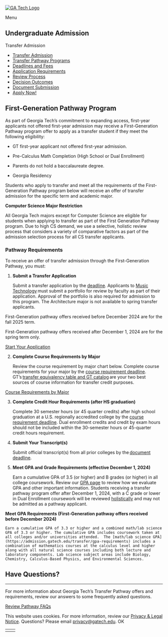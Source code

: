 [![GA Tech Logo](https://admission.gatech.edu/images/gt-logo-oneline-white.svg)](https://admission.gatech.edu/)

Menu

## Undergraduate Admission

Transfer Admission

- [Transfer Admission](https://admission.gatech.edu/transfer)
- [Transfer Pathway Programs](https://admission.gatech.edu/transfer/transfer-pathway-programs)
- [Deadlines and Fees](https://admission.gatech.edu/transfer/deadlines-fees)
- [Application Requirements](https://admission.gatech.edu/transfer/application-requirements)
- [Review Process](https://admission.gatech.edu/transfer/application-review)
- [Decision Outcomes](https://admission.gatech.edu/transfer/decision-outcomes)
- [Document Submission](https://admission.gatech.edu/apply/documents)
- [Apply Now!](https://application.gatech.edu/apply/)

## First-Generation Pathway Program

As part of Georgia Tech’s commitment to expanding access, first-year applicants not offered first-year admission may receive a First-Generation Pathway program offer to apply as a transfer student if they meet the following eligibility:

- GT first-year applicant not offered first-year admission.

- Pre-Calculus Math Completion (High School or Dual Enrollment)

- Parents do not hold a baccalaureate degree.

- Georgia Residency


Students who apply to transfer and meet all the requirements of the First-Generation Pathway program below will receive an offer of transfer admission for the specific term and academic major.

**Computer Science Major Restriction**

All Georgia Tech majors except for Computer Science are eligible for students when applying to transfer as part of the First Generation Pathway program. Due to high CS demand, we use a selective, holistic review process that considers a variety of comparative factors as part of the admission selection process for all CS transfer applicants.

### Pathway Requirements

To receive an offer of transfer admission through the First-Generation Pathway, you must:

1. **Submit a Transfer Application**


    Submit a transfer application by the [deadline](https://admission.gatech.edu/transfer/deadlines-fees). Applicants to [Music Technology](https://music.gatech.edu/bachelor-science-music-technology) must submit a portfolio for review by faculty as part of their application. Approval of the portfolio is also required for admission to this program. The Architecture major is not available to spring transfer applicants.

First-Generation pathway offers received before December 2024 are for the fall 2025 term.

First-Generation pathway offers received after December 1, 2024 are for the spring term only.

[Start Your Application](https://application.gatech.edu/apply/)

2. **Complete Course Requirements by Major**


    Review the course requirement by major chart below. Complete course requirements for your major by the [course requirement deadline](https://admission.gatech.edu/transfer/deadlines-fees). GT’s [transfer equivalency table and GT catalog](https://oscar.gatech.edu/) are your two best sources of course information for transfer credit purposes.

[Course Requirements by Major](https://admission.gatech.edu/transfer/course-requirements-major)

3. **Complete Credit Hour Requirements (after HS graduation)**


    Complete 30 semester hours (or 45 quarter credits) after high school graduation at a U.S. regionally accredited college by the [course requirement deadline](https://admission.gatech.edu/transfer/deadlines-fees). Dual enrollment credits and credit by exam hours should not be included within the 30-semester hours or 45-quarter credit hours requirement.

4. **Submit Your Transcript(s)**


    Submit official transcript(s) from all prior colleges by the [document deadline](https://admission.gatech.edu/transfer/deadlines-fees).

5. **Meet GPA and Grade Requirements (effective December 1, 2024)**


    Earn a cumulative GPA of 3.5 (or higher) and B grades (or higher) in all college coursework. Review our [GPA page](https://admission.gatech.edu/transfer/gpa-requirements) to review how we evaluate GPA and other important information. Students receiving a transfer pathway program offer after December 1, 2024, with a C grade or lower in Dual Enrollment coursework will be reviewed [holistically](https://admission.gatech.edu/transfer/application-review) and may not be admitted as a pathway applicant.

**Meet GPA Requirements (First-Generation pathway offers received before December 2024)**


    Earn a cumulative GPA of 3.3 or higher and a combined math/lab science GPA of 3.3 or higher. The cumulative GPA includes coursework taken at all colleges and/or universities attended.  The [math/lab science GPA](https://admission.gatech.edu/transfer/gpa-requirements) includes a combination of mathematics courses at the calculus level and higher along with all natural science courses including both lecture and laboratory components. Lab science subject areas include Biology, Chemistry, Calculus-Based Physics, and Environmental Sciences.


## Have Questions?

* * *

For more information about Georgia Tech’s Transfer Pathway offers and requirements, review our answers to some frequently asked questions.

[Review Pathway FAQs](https://admission.gatech.edu/transfer/transfer-pathway-faqs)

This website uses cookies. For more information, review our [Privacy & Legal Notice](https://www.gatech.edu/privacy). Questions? Please email [privacy@gatech.edu](mailto:privacy@gatech.edu).
OK

|     |     |
| --- | --- |
|  |  |
